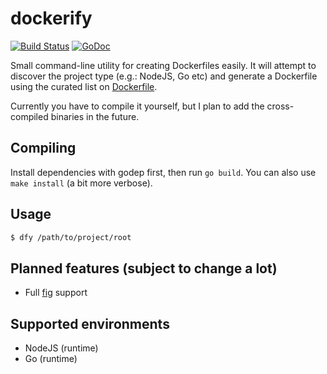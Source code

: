 dockerify
=========

[![Build Status](https://travis-ci.org/morcmarc/dockerify.svg?branch=master)](https://travis-ci.org/morcmarc/dockerify) [![GoDoc](https://godoc.org/github.com/morcmarc/dockerify?status.svg)](https://godoc.org/github.com/morcmarc/dockerify)

Small command-line utility for creating Dockerfiles easily. It will attempt to
discover the project type (e.g.: NodeJS, Go etc) and generate a Dockerfile
using the curated list on [Dockerfile](http://dockerfile.github.io/).

Currently you have to compile it yourself, but I plan to add the cross-compiled
binaries in the future.

## Compiling

Install dependencies with godep first, then run `go build`. You can also use `make install` (a bit more verbose).

## Usage

```bash
$ dfy /path/to/project/root
```

## Planned features (subject to change a lot)

- Full [fig](http://fig.sh) support

## Supported environments

- NodeJS (runtime)
- Go (runtime)